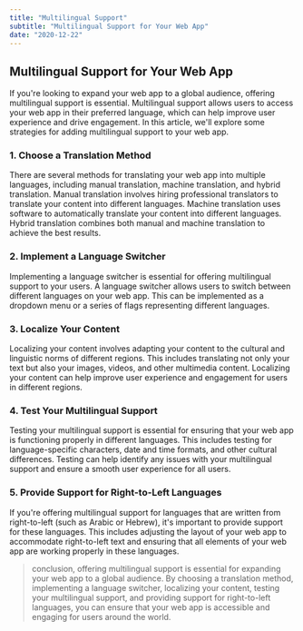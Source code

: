 ```yaml
---
title: "Multilingual Support"
subtitle: "Multilingual Support for Your Web App"
date: "2020-12-22"
---
```



## Multilingual Support for Your Web App

If you're looking to expand your web app to a global audience, offering multilingual support is essential. Multilingual support allows users to access your web app in their preferred language, which can help improve user experience and drive engagement. In this article, we'll explore some strategies for adding multilingual support to your web app.

### 1. Choose a Translation Method

There are several methods for translating your web app into multiple languages, including manual translation, machine translation, and hybrid translation. Manual translation involves hiring professional translators to translate your content into different languages. Machine translation uses software to automatically translate your content into different languages. Hybrid translation combines both manual and machine translation to achieve the best results.

### 2. Implement a Language Switcher

Implementing a language switcher is essential for offering multilingual support to your users. A language switcher allows users to switch between different languages on your web app. This can be implemented as a dropdown menu or a series of flags representing different languages.

### 3. Localize Your Content

Localizing your content involves adapting your content to the cultural and linguistic norms of different regions. This includes translating not only your text but also your images, videos, and other multimedia content. Localizing your content can help improve user experience and engagement for users in different regions.

### 4. Test Your Multilingual Support

Testing your multilingual support is essential for ensuring that your web app is functioning properly in different languages. This includes testing for language-specific characters, date and time formats, and other cultural differences. Testing can help identify any issues with your multilingual support and ensure a smooth user experience for all users.

### 5. Provide Support for Right-to-Left Languages

If you're offering multilingual support for languages that are written from right-to-left (such as Arabic or Hebrew), it's important to provide support for these languages. This includes adjusting the layout of your web app to accommodate right-to-left text and ensuring that all elements of your web app are working properly in these languages.

>conclusion, offering multilingual support is essential for expanding your web app to a global audience. By choosing a translation method, implementing a language switcher, localizing your content, testing your multilingual support, and providing support for right-to-left languages, you can ensure that your web app is accessible and engaging for users around the world.